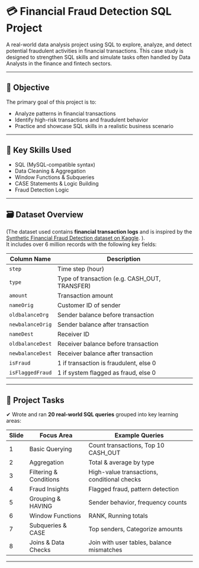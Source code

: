 # 💳 Financial Fraud Detection SQL Project

A real-world data analysis project using SQL to explore, analyze, and detect potential fraudulent activities in financial transactions. This case study is designed to strengthen SQL skills and simulate tasks often handled by Data Analysts in the finance and fintech sectors.

---

## 📌 Objective

The primary goal of this project is to:
- Analyze patterns in financial transactions
- Identify high-risk transactions and fraudulent behavior
- Practice and showcase SQL skills in a realistic business scenario

---

## 🧠 Key Skills Used

- SQL (MySQL-compatible syntax)
- Data Cleaning & Aggregation
- Window Functions & Subqueries
- CASE Statements & Logic Building
- Fraud Detection Logic

---

## 🗃️ Dataset Overview

(The dataset used contains **financial transaction logs** and is inspired by the [Synthetic Financial Fraud Detection dataset on Kaggle](https://www.kaggle.com/datasets/ntnu-testimon/paysim1).
).  
It includes over 6 million records with the following key fields:

| Column Name        | Description                                  |
|--------------------|----------------------------------------------|
| `step`             | Time step (hour)                             |
| `type`             | Type of transaction (e.g. CASH_OUT, TRANSFER)|
| `amount`           | Transaction amount                           |
| `nameOrig`         | Customer ID of sender                        |
| `oldbalanceOrg`    | Sender balance before transaction            |
| `newbalanceOrig`   | Sender balance after transaction             |
| `nameDest`         | Receiver ID                                  |
| `oldbalanceDest`   | Receiver balance before transaction          |
| `newbalanceDest`   | Receiver balance after transaction           |
| `isFraud`          | 1 if transaction is fraudulent, else 0       |
| `isFlaggedFraud`   | 1 if system flagged as fraud, else 0         |

---

## 🧪 Project Tasks

✔ Wrote and ran **20 real-world SQL queries** grouped into key learning areas:

| Slide | Focus Area               | Example Queries                                 |
|-------|--------------------------|--------------------------------------------------|
| 1     | Basic Querying           | Count transactions, Top 10 CASH_OUT             |
| 2     | Aggregation              | Total & average by type                         |
| 3     | Filtering & Conditions   | High-value transactions, conditional checks     |
| 4     | Fraud Insights           | Flagged fraud, pattern detection                |
| 5     | Grouping & HAVING        | Sender behavior, frequency counts               |
| 6     | Window Functions         | RANK, Running totals                            |
| 7     | Subqueries & CASE        | Top senders, Categorize amounts                 |
| 8     | Joins & Data Checks      | Join with user tables, balance mismatches       |

---


